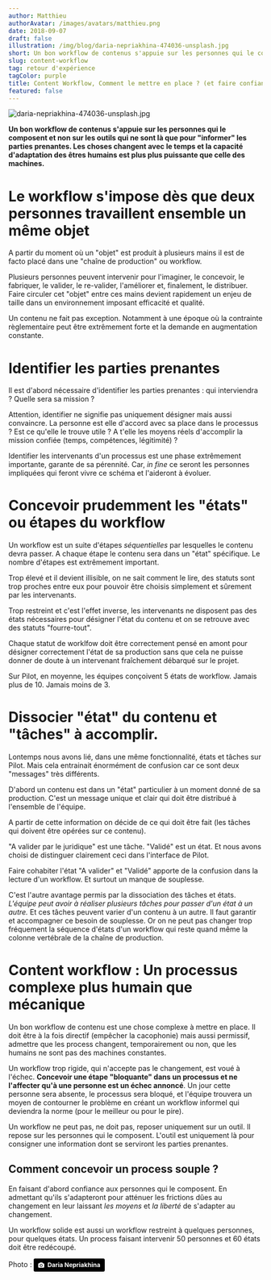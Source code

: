 ```yaml
---
author: Matthieu
authorAvatar: /images/avatars/matthieu.png
date: 2018-09-07
draft: false
illustration: /img/blog/daria-nepriakhina-474036-unsplash.jpg
short: Un bon workflow de contenus s'appuie sur les personnes qui le composent et non sur les outils qui ne sont là que pour "informer" les parties prenantes...
slug: content-workflow
tag: retour d'expérience
tagColor: purple
title: Content Workflow, Comment le mettre en place ? (et faire confiance aux parties prenantes)
featured: false
---
```



![daria-nepriakhina-474036-unsplash.jpg](/img/blog/daria-nepriakhina-474036-unsplash.jpg "daria-nepriakhina-474036-unsplash.jpg")

**Un bon workflow de contenus s'appuie sur les personnes qui le composent et non sur les outils qui ne sont là que pour "informer" les parties prenantes. Les choses changent avec le temps et la capacité d'adaptation des êtres humains est plus plus puissante que celle des machines.**

# Le workflow s'impose dès que deux personnes travaillent ensemble un même objet

A partir du moment où un "objet" est produit à plusieurs mains il est de facto placé dans une "chaîne de production" ou workflow. 

Plusieurs personnes peuvent intervenir pour l'imaginer, le concevoir, le fabriquer, le valider, le re-valider, l'améliorer et, finalement, le distribuer. Faire circuler cet "objet" entre ces mains devient rapidement un enjeu de taille dans un environnement imposant efficacité et qualité.

Un contenu ne fait pas exception. Notamment à une époque où la contrainte règlementaire peut être extrêmement forte et la demande en augmentation constante.

# Identifier les parties prenantes

Il est d'abord nécessaire d'identifier les parties prenantes : qui interviendra ? Quelle sera sa mission ? 

Attention, identifier ne signifie pas uniquement désigner mais aussi convaincre. La personne est elle d'accord avec sa place dans le processus ? Est ce qu'elle le trouve utile ? A t'elle les moyens réels d'accomplir la mission confiée (temps, compétences, légitimité) ?

Identifier les intervenants d'un processus est une phase extrêmement importante, garante de sa pérennité. Car, *in fine* ce seront les personnes impliquées qui feront vivre ce schéma et l'aideront à évoluer.

# Concevoir prudemment les "états" ou étapes du workflow

Un workflow est un suite d'étapes *séquentielles* par lesquelles le contenu devra passer. A chaque étape le contenu sera dans un "état" spécifique. Le nombre d'étapes est extrêmement important. 

Trop élevé et il devient illisible, on ne sait comment le lire, des statuts sont trop proches entre eux pour pouvoir être choisis simplement et sûrement par les intervenants. 

Trop restreint et c'est l'effet inverse, les intervenants ne disposent pas des états nécessaires pour désigner l'état du contenu et on se retrouve avec des statuts "fourre-tout". 

Chaque statut de worklfow doit être correctement pensé en amont pour désigner correctement l'état de sa production sans que cela ne puisse donner de doute à un intervenant fraîchement débarqué sur le projet.

Sur Pilot, en moyenne, les équipes conçoivent 5 états de workflow. Jamais plus de 10. Jamais moins de 3.

# Dissocier "état" du contenu et "tâches" à accomplir.

Lontemps nous avons lié, dans une même fonctionnalité, états et tâches sur Pilot. Mais cela entrainait énormément de confusion car ce sont deux "messages" très différents.

D'abord un contenu est dans un "état" particulier à un moment donné de sa production. C'est un message unique et clair qui doit être distribué à l'ensemble de l'équipe. 

A partir de cette information on décide de ce qui doit être fait (les tâches qui doivent être opérées sur ce contenu).

"A valider par le juridique" est une tâche. "Validé" est un état. Et nous avons choisi de distinguer clairement ceci dans l'interface de Pilot.

Faire cohabiter l'état "A valider" et "Validé" apporte de la confusion dans la lecture d'un workflow. Et surtout un manque de souplesse.

C'est l'autre avantage permis par la dissociation des tâches et états. *L'équipe peut avoir à réaliser plusieurs tâches pour passer d'un état à un autre.* Et ces tâches peuvent varier d'un contenu à un autre. Il faut garantir et accompagner ce besoin de souplesse. Or on ne peut pas changer trop fréquement la séquence d'états d'un workflow qui reste quand même la colonne vertébrale de la chaîne de production.

# Content workflow : Un processus complexe plus humain que mécanique

Un bon workflow de contenu est une chose complexe à mettre en place. Il doit être à la fois directif (empêcher la cacophonie) mais aussi permissif, admettre que les process changent, temporairement ou non, que les humains ne sont pas des machines constantes.

Un workflow trop rigide, qui n'accepte pas le changement, est voué à l'échec. **Concevoir une étape "bloquante" dans un processus et ne l'affecter qu'à une personne est un échec annoncé**. Un jour cette personne sera absente, le processus sera bloqué, et l'équipe trouvera un moyen de contourner le problème en créant un workflow informel qui deviendra la norme (pour le meilleur ou pour le pire).

Un workflow ne peut pas, ne doit pas, reposer uniquement sur un outil. Il repose sur les personnes qui le composent. L'outil est uniquement là pour consigner une information dont se serviront les parties prenantes.

## Comment concevoir un process souple ?

En faisant d'abord confiance aux personnes qui le composent. En admettant qu'ils s'adapteront pour atténuer les frictions dûes au changement en leur laissant *les moyens* et *la liberté* de s'adapter au changement.

Un workflow solide est aussi un workflow restreint à quelques personnes, pour quelques états. Un process faisant intervenir 50 personnes et 60 états doit être redécoupé.



Photo : <a style="background-color:black;color:white;text-decoration:none;padding:4px 6px;font-family:-apple-system, BlinkMacSystemFont, &quot;San Francisco&quot;, &quot;Helvetica Neue&quot;, Helvetica, Ubuntu, Roboto, Noto, &quot;Segoe UI&quot;, Arial, sans-serif;font-size:12px;font-weight:bold;line-height:1.2;display:inline-block;border-radius:3px" href="https://unsplash.com/@epicantus?utm_medium=referral&amp;utm_campaign=photographer-credit&amp;utm_content=creditBadge" target="_blank" rel="noopener noreferrer" title="Download free do whatever you want high-resolution photos from Daria Nepriakhina"><span style="display:inline-block;padding:2px 3px"><svg xmlns="http://www.w3.org/2000/svg" style="height:12px;width:auto;position:relative;vertical-align:middle;top:-1px;fill:white" viewBox="0 0 32 32"><title>unsplash-logo</title><path d="M20.8 18.1c0 2.7-2.2 4.8-4.8 4.8s-4.8-2.1-4.8-4.8c0-2.7 2.2-4.8 4.8-4.8 2.7.1 4.8 2.2 4.8 4.8zm11.2-7.4v14.9c0 2.3-1.9 4.3-4.3 4.3h-23.4c-2.4 0-4.3-1.9-4.3-4.3v-15c0-2.3 1.9-4.3 4.3-4.3h3.7l.8-2.3c.4-1.1 1.7-2 2.9-2h8.6c1.2 0 2.5.9 2.9 2l.8 2.4h3.7c2.4 0 4.3 1.9 4.3 4.3zm-8.6 7.5c0-4.1-3.3-7.5-7.5-7.5-4.1 0-7.5 3.4-7.5 7.5s3.3 7.5 7.5 7.5c4.2-.1 7.5-3.4 7.5-7.5z"></path></svg></span><span style="display:inline-block;padding:2px 3px">Daria Nepriakhina</span></a>

